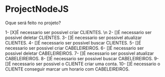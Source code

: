 # ProjectNodeJS

Oque será feito no projeto?

1-  [X]É necessario ser possivel criar CLIENTES. \n
2-  []É necessario ser possivel deletar CLIENTES. 
3-  []É necessario ser possivel atualizar CLIENTES. 
4-  []É necessario ser possivel buscar CLIENTES. 
5-  []É necessario ser possivel criar CABELEIREIROS.
6-  []É necessario ser possivel deletar CABELEIREIROS.
7-  []É necessario ser possivel atualizar CABELEIREIROS.
8-  []É necessario ser possivel buscar CABELEIREIROS. 
9-  []É necessario ser possivel o CLIENTE criar uma conta.
10- []É necessario o CLIENTE conseguir marcar um horario com CABELEIREIROS.
